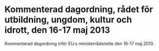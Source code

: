 # Kommenterad dagordning, rådet för utbildning, ungdom, kultur och idrott, den 16-17 maj 2013

Kommenterad dagordning inför EU:s ministerrådsmöte den 16-17 maj 2013.
